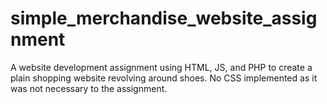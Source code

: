 # simple_merchandise_website_assignment
A website development assignment using HTML, JS, and PHP to create a plain shopping website revolving around shoes. No CSS implemented as it was not necessary to the assignment.

